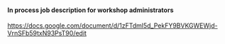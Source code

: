 #### In process job description for workshop administrators

https://docs.google.com/document/d/1zFTdml5d_PekFY9BVKGWEWjd-VrnSFb59txN93PsT90/edit


